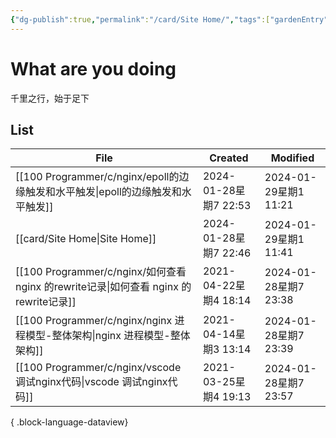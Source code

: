 ```yaml
---
{"dg-publish":true,"permalink":"/card/Site Home/","tags":["gardenEntry"],"noteIcon":"","created":"2024-01-28T22:46:43.745+08:00"}
---
```



# What are you doing

千里之行，始于足下

## List

| File                                                                       | Created             | Modified            |
| -------------------------------------------------------------------------- | ------------------- | ------------------- |
| [[100 Programmer/c/nginx/epoll的边缘触发和水平触发\|epoll的边缘触发和水平触发]]             | 2024-01-28星期7 22:53 | 2024-01-29星期1 11:21 |
| [[card/Site Home\|Site Home]]                                           | 2024-01-28星期7 22:46 | 2024-01-29星期1 11:41 |
| [[100 Programmer/c/nginx/如何查看 nginx 的rewrite记录\|如何查看 nginx 的rewrite记录]] | 2021-04-22星期4 18:14 | 2024-01-28星期7 23:38 |
| [[100 Programmer/c/nginx/nginx 进程模型-整体架构\|nginx 进程模型-整体架构]]             | 2021-04-14星期3 13:14 | 2024-01-28星期7 23:39 |
| [[100 Programmer/c/nginx/vscode 调试nginx代码\|vscode 调试nginx代码]]           | 2021-03-25星期4 19:13 | 2024-01-28星期7 23:57 |

{ .block-language-dataview}